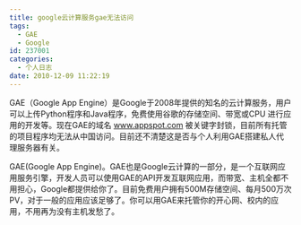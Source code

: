```yaml
---
title: google云计算服务gae无法访问
tags:
  - GAE
  - Google
id: 237001
categories:
  - 个人日志
date: 2010-12-09 11:22:19
---
```


GAE（Google App
Engine）是Google于2008年提供的知名的云计算服务，用户可以上传Python程序和Java程序，免费使用谷歌的存储空间、带宽或CPU
进行应用的开发等。现在GAE的域名 www.appspot.com
被关键字封锁，目前所有托管的项目程序均无法从中国访问。目前还不清楚这是否与个人利用GAE搭建私人代理服务器有关。

GAE(Google App Engine)。GAE也是Google云计算的一部分，是一个互联网应用服务引擎，开发人员可以使用GAE的API开发互联网应用，而带宽、主机全都不用担心，Google都提供给你了。目前免费用户拥有500M存储空间、每月500万次PV，对于一般的应用应该足够了。你可以用GAE来托管你的开心网、校内的应用，不用再为没有主机发愁了。